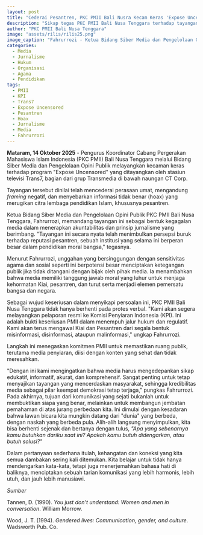 ```yaml
---
layout: post
title: "Cederai Pesantren, PKC PMII Bali Nusra Kecam Keras 'Expose Uncensored' dan Desak KPI Cabut Izin Tayang!"
description: "Sikap tegas PKC PMII Bali Nusa Tenggara terhadap tayangan Trans7 yang dinilai mengandung framing negatif dan hoax terhadap lembaga pendidikan Islam, serta komitmen untuk menempuh jalur hukum demi menjaga kehormatan Kiai dan Pesantren."
author: "PKC PMII Bali Nusa Tenggara"
image: "assets/rilis/rilis25.png"
image_caption: "Fahrurrozi - Ketua Bidang Siber Media dan Pengelolaan Opini Publik"
categories:
  - Media
  - Jurnalisme
  - Hukum
  - Organisasi
  - Agama
  - Pendidikan
tags:
  - PMII
  - KPI
  - Trans7
  - Expose Uncensored
  - Pesantren
  - Hoax
  - Jurnalisme
  - Media
  - Fahrurrozi
---
```


**Mataram, 14 Oktober 2025** - Pengurus Koordinator Cabang Pergerakan Mahasiswa Islam Indonesia (PKC PMII) Bali Nusa Tenggara melalui Bidang Siber Media dan Pengelolaan Opini Publik melayangkan kecaman keras terhadap program "Expose Uncensored" yang ditayangkan oleh stasiun televisi Trans7, bagian dari grup Transmedia di bawah naungan CT Corp.

Tayangan tersebut dinilai telah mencederai perasaan umat, mengandung *framing* negatif, dan menyebarkan informasi tidak benar (hoax) yang merugikan citra lembaga pendidikan Islam, khususnya pesantren.

Ketua Bidang Siber Media dan Pengelolaan Opini Publik PKC PMII Bali Nusa Tenggara, Fahrurrozi, memandang tayangan ini sebagai bentuk kegagalan media dalam menerapkan akuntabilitas dan prinsip jurnalisme yang berimbang. "Tayangan ini secara nyata telah menimbulkan persepsi buruk terhadap reputasi pesantren, sebuah institusi yang selama ini berperan besar dalam pendidikan moral bangsa," tegasnya.

Menurut Fahrurrozi, unggahan yang bersinggungan dengan sensitivitas agama dan sosial seperti ini berpotensi besar menciptakan ketegangan publik jika tidak ditangani dengan bijak oleh pihak media. Ia menambahkan bahwa media memiliki tanggung jawab moral yang luhur untuk menjaga kehormatan Kiai, pesantren, dan turut serta menjadi elemen pemersatu bangsa dan negara.

Sebagai wujud keseriusan dalam menyikapi persoalan ini, PKC PMII Bali Nusa Tenggara tidak hanya berhenti pada protes verbal. "Kami akan segera melayangkan pelaporan resmi ke Komisi Penyiaran Indonesia (KPI). Ini adalah bukti keseriusan PMII dalam menempuh jalur hukum dan regulatif. Kami akan terus mengawal Kiai dan Pesantren dari segala bentuk misinformasi, disinformasi, ataupun malinformasi," ungkap Fahrurrozi.

Langkah ini menegaskan komitmen PMII untuk memastikan ruang publik, terutama media penyiaran, diisi dengan konten yang sehat dan tidak meresahkan.

"Dengan ini kami mengingatkan bahwa media harus mengedepankan sikap edukatif, informatif, akurat, dan komprehensif. Sangat penting untuk tetap menyajikan tayangan yang mencerdaskan masyarakat, sehingga kredibilitas media sebagai pilar keempat demokrasi tetap terjaga," pungkas Fahrurrozi.
Pada akhirnya, tujuan dari komunikasi yang sejati bukanlah untuk membuktikan siapa yang benar, melainkan untuk membangun jembatan pemahaman di atas jurang perbedaan kita. Ini dimulai dengan kesadaran bahwa lawan bicara kita mungkin datang dari "dunia" yang berbeda, dengan naskah yang berbeda pula. Alih-alih langsung menyimpulkan, kita bisa berhenti sejenak dan bertanya dengan tulus, *"Apa yang sebenarnya kamu butuhkan dariku saat ini? Apakah kamu butuh didengarkan, atau butuh solusi?"*

Dalam pertanyaan sederhana itulah, kehangatan dan koneksi yang kita semua dambakan sering kali ditemukan. Kita belajar untuk tidak hanya mendengarkan kata-kata, tetapi juga menerjemahkan bahasa hati di baliknya, menciptakan sebuah tarian komunikasi yang lebih harmonis, lebih utuh, dan jauh lebih manusiawi.

*Sumber*

Tannen, D. (1990). *You just don't understand: Women and men in conversation*. William Morrow.

Wood, J. T. (1994). *Gendered lives: Communication, gender, and culture*. Wadsworth Pub. Co.

